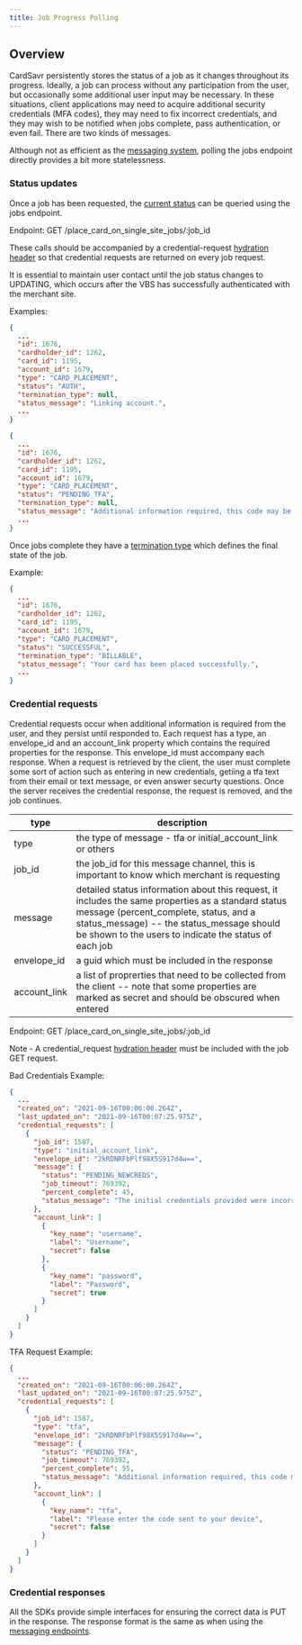 ```yaml
---
title: Job Progress Polling
---
```


## Overview

CardSavr persistently stores the status of a job as it changes throughout its progress.  Ideally, a job can process without any participation from the user, but occasionally some additional user input may be necessary. In these situations, client applications may need to acquire additional security credentials (MFA codes), they may need to fix incorrect credentials, and they may wish to be notified when jobs complete, pass authentication, or even fail.  There are two kinds of messages.

Although not as efficient as the [messaging system](../progress-messages/), polling the jobs endpoint directly provides a bit more statelessness.

### Status updates

Once a job has been requested, the [current status](../job-progress/#job_statuses) can be queried using the jobs endpoint.

Endpoint: GET /place\_card\_on\_single\_site\_jobs/:job\_id

These calls should be accompanied by a credential-request [hydration header](https://swch.github.io/slate/?java#hydration) so that credential requests are returned on every job request.  

It is essential to maintain user contact until the job status changes to UPDATING, which occurs after the VBS has successfully authenticated with the merchant site.  

Examples:

```json
{
  ...
  "id": 1676,
  "cardholder_id": 1262,
  "card_id": 1195,
  "account_id": 1679,
  "type": "CARD_PLACEMENT",
  "status": "AUTH",
  "termination_type": null,
  "status_message": "Linking account.",  
  ...
}
```

```json
{
  ...
  "id": 1676,
  "cardholder_id": 1262,
  "card_id": 1195,
  "account_id": 1679,
  "type": "CARD_PLACEMENT",
  "status": "PENDING_TFA",
  "termination_type": null,
  "status_message": "Additional information required, this code may be sent to your phone or email address.",  
  ...
}
```

Once jobs complete they have a [termination type](../job-progress/#termination_types) which defines the final state of the job.

Example:

```json
{
  ...
  "id": 1676,
  "cardholder_id": 1262,
  "card_id": 1195,
  "account_id": 1679,
  "type": "CARD_PLACEMENT",
  "status": "SUCCESSFUL",
  "termination_type": "BILLABLE",
  "status_message": "Your card has been placed successfully.",  
  ...
}
```

### Credential requests

Credential requests occur when additional information is required from the user, and they persist until responded to.  Each request has a type, an envelope\_id and an account\_link property which contains the required properties for the response.  This envelope\_id must accompany each response. When a request is retrieved by the client, the user must complete some sort of action such as entering in new credentials, getiing a tfa text from their email or text message, or even answer securty questions.  Once the server receives the credential response, the request is removed, and the job continues.

type | description
---- | ------------
type | the type of message - tfa or initial\_account\_link or others
job\_id | the job\_id for this message channel, this is important to know which merchant is requesting
message | detailed status information about this request, it includes the same properties as a standard status message (percent_complete, status, and a status_message) -- the status_message should be shown to the users to indicate the status of each job
envelope\_id | a guid which must be included in the response
account\_link | a list of proprerties that need to be collected from the client -- note that some properties are marked as secret and should be obscured when entered

Endpoint: GET /place\_card\_on\_single\_site\_jobs/:job\_id

Note - A credential_request [hydration header](https://swch.github.io/slate/#hydration) must be included with the job GET request.

Bad Credentials Example: 

```json
{ 
  ...
  "created_on": "2021-09-16T00:06:00.264Z",
  "last_updated_on": "2021-09-16T00:07:25.975Z",
  "credential_requests": [
    {
      "job_id": 1587,
      "type": "initial_account_link",
      "envelope_id": "2kRDNRFbPlf98X5S917d4w==",
      "message": {
        "status": "PENDING_NEWCREDS",
        "job_timeout": 769392,
        "percent_complete": 45,
        "status_message": "The initial credentials provided were incorrect."
      },
      "account_link": [
        {
          "key_name": "username",
          "label": "Username",
          "secret": false
        },
        {
          "key_name": "password",
          "label": "Password",
          "secret": true
        }
      ]
    }
  ]
}
```

TFA Request Example:

```json
{ 
  ...
  "created_on": "2021-09-16T00:06:00.264Z",
  "last_updated_on": "2021-09-16T00:07:25.975Z",
  "credential_requests": [
    {
      "job_id": 1587,
      "type": "tfa",
      "envelope_id": "2kRDNRFbPlf98X5S917d4w==",
      "message": {
        "status": "PENDING_TFA",
        "job_timeout": 769392,
        "percent_complete": 55,
        "status_message": "Additional information required, this code may be sent to your phone or email address."
      },
      "account_link": [
        {
          "key_name": "tfa",
          "label": "Please enter the code sent to your device",
          "secret": false
        }
      ]
    }
  ]
}
```

### Credential responses

All the SDKs provide simple interfaces for ensuring the correct data is PUT in the response.  The response format is the same as when using the [messaging endpoints](../progress-messages/#credential_responses).
